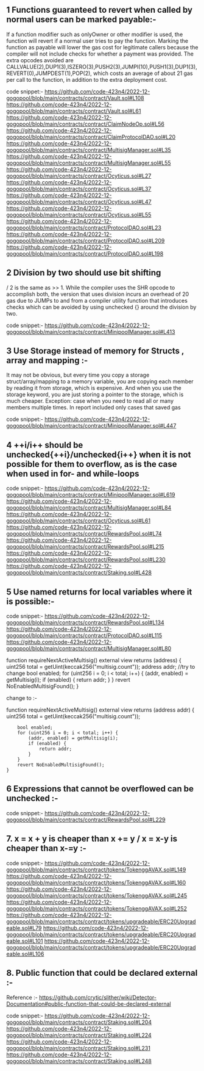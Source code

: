 ## 1  Functions guaranteed to revert when called by normal users can be marked payable:-
If a function modifier such as onlyOwner or other modifier  is used, the function will revert if a normal user tries to pay the function. Marking the function as payable will lower the gas cost for legitimate callers because the compiler will not include checks for whether a payment was provided. The extra opcodes avoided are CALLVALUE(2),DUP1(3),ISZERO(3),PUSH2(3),JUMPI(10),PUSH1(3),DUP1(3),REVERT(0),JUMPDEST(1),POP(2), which costs an average of about 21 gas per call to the function, in addition to the extra deployment cost.

code snippet:-
https://github.com/code-423n4/2022-12-gogopool/blob/main/contracts/contract/Vault.sol#L108
https://github.com/code-423n4/2022-12-gogopool/blob/main/contracts/contract/Vault.sol#L61
https://github.com/code-423n4/2022-12-gogopool/blob/main/contracts/contract/ClaimNodeOp.sol#L56
https://github.com/code-423n4/2022-12-gogopool/blob/main/contracts/contract/ClaimProtocolDAO.sol#L20
https://github.com/code-423n4/2022-12-gogopool/blob/main/contracts/contract/MultisigManager.sol#L35
https://github.com/code-423n4/2022-12-gogopool/blob/main/contracts/contract/MultisigManager.sol#L55
https://github.com/code-423n4/2022-12-gogopool/blob/main/contracts/contract/Ocyticus.sol#L27
https://github.com/code-423n4/2022-12-gogopool/blob/main/contracts/contract/Ocyticus.sol#L37
https://github.com/code-423n4/2022-12-gogopool/blob/main/contracts/contract/Ocyticus.sol#L47
https://github.com/code-423n4/2022-12-gogopool/blob/main/contracts/contract/Ocyticus.sol#L55
https://github.com/code-423n4/2022-12-gogopool/blob/main/contracts/contract/ProtocolDAO.sol#L23
https://github.com/code-423n4/2022-12-gogopool/blob/main/contracts/contract/ProtocolDAO.sol#L209
https://github.com/code-423n4/2022-12-gogopool/blob/main/contracts/contract/ProtocolDAO.sol#L198

## 2 Division by two should use bit shifting

<x> / 2 is the same as <x> >> 1. While the compiler uses the SHR opcode to accomplish both, the version that uses division incurs an overhead of 20 gas due to JUMPs to and from a compiler utility function that introduces checks which can be avoided by using unchecked {} around the division by two.

code snippet:-
https://github.com/code-423n4/2022-12-gogopool/blob/main/contracts/contract/MinipoolManager.sol#L413


## 3 Use Storage instead of memory for Structs , array and mapping :-
It may not be obvious, but every time you copy a storage struct/array/mapping to a memory variable, you are copying each member by reading it from storage, which is expensive. And when you use the storage keyword, you are just storing a pointer to the storage, which is much cheaper. Exception: case when you need to read all or many members multiple times. In report included only cases that saved gas

code snippet:-
https://github.com/code-423n4/2022-12-gogopool/blob/main/contracts/contract/MinipoolManager.sol#L447

## 4 ++i/i++ should be unchecked{++i}/unchecked{i++} when it is not possible for them to overflow, as is the case when used in for- and while-loops

code snippet:-
https://github.com/code-423n4/2022-12-gogopool/blob/main/contracts/contract/MinipoolManager.sol#L619
https://github.com/code-423n4/2022-12-gogopool/blob/main/contracts/contract/MultisigManager.sol#L84
https://github.com/code-423n4/2022-12-gogopool/blob/main/contracts/contract/Ocyticus.sol#L61
https://github.com/code-423n4/2022-12-gogopool/blob/main/contracts/contract/RewardsPool.sol#L74
https://github.com/code-423n4/2022-12-gogopool/blob/main/contracts/contract/RewardsPool.sol#L215
https://github.com/code-423n4/2022-12-gogopool/blob/main/contracts/contract/RewardsPool.sol#L230
https://github.com/code-423n4/2022-12-gogopool/blob/main/contracts/contract/Staking.sol#L428

## 5 Use named returns for local variables where it is possible:-

code snippet:-
https://github.com/code-423n4/2022-12-gogopool/blob/main/contracts/contract/RewardsPool.sol#L134
https://github.com/code-423n4/2022-12-gogopool/blob/main/contracts/contract/ProtocolDAO.sol#L115
https://github.com/code-423n4/2022-12-gogopool/blob/main/contracts/contract/MultisigManager.sol#L80

function requireNextActiveMultisig() external view returns (address) {
		uint256 total = getUint(keccak256("multisig.count"));
		address addr;                         //try to change 
		bool enabled;
		for (uint256 i = 0; i < total; i++) {
			(addr, enabled) = getMultisig(i);
			if (enabled) {
				return addr;
			}
		}
		revert NoEnabledMultisigFound();
	}

change to :-

function requireNextActiveMultisig() external view returns (address addr) {
		uint256 total = getUint(keccak256("multisig.count"));
		
		bool enabled;
		for (uint256 i = 0; i < total; i++) {
			(addr, enabled) = getMultisig(i);
			if (enabled) {
				return addr;
			}
		}
		revert NoEnabledMultisigFound();
	}

## 6 Expressions that cannot be overflowed can be unchecked :-

code snippet:-
https://github.com/code-423n4/2022-12-gogopool/blob/main/contracts/contract/RewardsPool.sol#L229

## 7. x = x + y is cheaper than x += y  / x = x-y is cheaper than x-=y :-
code snippet:-
https://github.com/code-423n4/2022-12-gogopool/blob/main/contracts/contract/tokens/TokenggAVAX.sol#L149
https://github.com/code-423n4/2022-12-gogopool/blob/main/contracts/contract/tokens/TokenggAVAX.sol#L160
https://github.com/code-423n4/2022-12-gogopool/blob/main/contracts/contract/tokens/TokenggAVAX.sol#L245
https://github.com/code-423n4/2022-12-gogopool/blob/main/contracts/contract/tokens/TokenggAVAX.sol#L252
https://github.com/code-423n4/2022-12-gogopool/blob/main/contracts/contract/tokens/upgradeable/ERC20Upgradeable.sol#L79
https://github.com/code-423n4/2022-12-gogopool/blob/main/contracts/contract/tokens/upgradeable/ERC20Upgradeable.sol#L101
https://github.com/code-423n4/2022-12-gogopool/blob/main/contracts/contract/tokens/upgradeable/ERC20Upgradeable.sol#L106


## 8. Public function that could be declared external :-

Reference :- https://github.com/crytic/slither/wiki/Detector-Documentation#public-function-that-could-be-declared-external

code snippet:-
https://github.com/code-423n4/2022-12-gogopool/blob/main/contracts/contract/Staking.sol#L204
https://github.com/code-423n4/2022-12-gogopool/blob/main/contracts/contract/Staking.sol#L224
https://github.com/code-423n4/2022-12-gogopool/blob/main/contracts/contract/Staking.sol#L231
https://github.com/code-423n4/2022-12-gogopool/blob/main/contracts/contract/Staking.sol#L248


